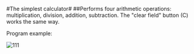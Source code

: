 #The simplest calculator#
##Performs four arithmetic operations: multiplication, division, addition, subtraction. The "clear field" button (C) works the same way.

Program example:


![111](https://user-images.githubusercontent.com/93983025/172606808-bfd3a89b-8c7c-45ed-8d44-3a84a5da6abf.jpg)
